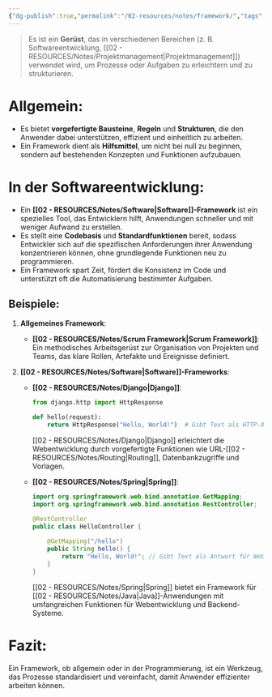 ```yaml
---
{"dg-publish":true,"permalink":"/02-resources/notes/framework/","tags":["code/java/","code/python"],"noteIcon":"","updated":"2024-11-22T21:30:13.000+01:00"}
---
```


>Es ist ein **Gerüst**, das in verschiedenen Bereichen (z. B. Softwareentwicklung, [[02 - RESOURCES/Notes/Projektmanagement\|Projektmanagement]]) verwendet wird, um Prozesse oder Aufgaben zu erleichtern und zu strukturieren.

# Allgemein:

- Es bietet **vorgefertigte Bausteine**, **Regeln** und **Strukturen**, die den Anwender dabei unterstützen, effizient und einheitlich zu arbeiten.
- Ein Framework dient als **Hilfsmittel**, um nicht bei null zu beginnen, sondern auf bestehenden Konzepten und Funktionen aufzubauen.

# In der Softwareentwicklung:

- Ein **[[02 - RESOURCES/Notes/Software\|Software]]-Framework** ist ein spezielles Tool, das Entwicklern hilft, Anwendungen schneller und mit weniger Aufwand zu erstellen.
- Es stellt eine **Codebasis** und **Standardfunktionen** bereit, sodass Entwickler sich auf die spezifischen Anforderungen ihrer Anwendung konzentrieren können, ohne grundlegende Funktionen neu zu programmieren.
- Ein Framework spart Zeit, fördert die Konsistenz im Code und unterstützt oft die Automatisierung bestimmter Aufgaben.

## Beispiele:

1. **Allgemeines Framework**:
    
    - **[[02 - RESOURCES/Notes/Scrum Framework\|Scrum Framework]]**: Ein methodisches Arbeitsgerüst zur Organisation von Projekten und Teams, das klare Rollen, Artefakte und Ereignisse definiert.
    
2. **[[02 - RESOURCES/Notes/Software\|Software]]-Frameworks**:
    
    - **[[02 - RESOURCES/Notes/Django\|Django]]**:        
        ```python
        from django.http import HttpResponse
        
        def hello(request):
            return HttpResponse("Hello, World!")  # Gibt Text als HTTP-Antwort zurück
        ```
        
        [[02 - RESOURCES/Notes/Django\|Django]] erleichtert die Webentwicklung durch vorgefertigte Funktionen wie URL-[[02 - RESOURCES/Notes/Routing\|Routing]], Datenbankzugriffe und Vorlagen.
        
    - **[[02 - RESOURCES/Notes/Spring\|Spring]]**:
        ```java
        import org.springframework.web.bind.annotation.GetMapping;
        import org.springframework.web.bind.annotation.RestController;
        
        @RestController
        public class HelloController {
            
            @GetMapping("/hello")
            public String hello() {
                return "Hello, World!"; // Gibt Text als Antwort für Webanfrage zurück
            }
        }
        ```
        
		[[02 - RESOURCES/Notes/Spring\|Spring]] bietet ein Framework für [[02 - RESOURCES/Notes/Java\|Java]]-Anwendungen mit umfangreichen Funktionen für Webentwicklung und Backend-Systeme.
        

# Fazit:

Ein Framework, ob allgemein oder in der Programmierung, ist ein Werkzeug, das Prozesse standardisiert und vereinfacht, damit Anwender effizienter arbeiten können.